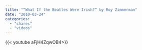 ```yaml
---
title: "“What If the Beatles Were Irish?” by Roy Zimmerman"
date: "2010-03-24"
categories:
  - "shares"
  - "videos"
---
```


<div style="width: 70vw;">{{< youtube aFjH4ZqwOB4>}}</div>
